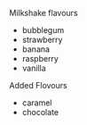 Milkshake flavours
- bubblegum
- strawberry
- banana
- raspberry
- vanilla

Added Flovours
- caramel
- chocolate
